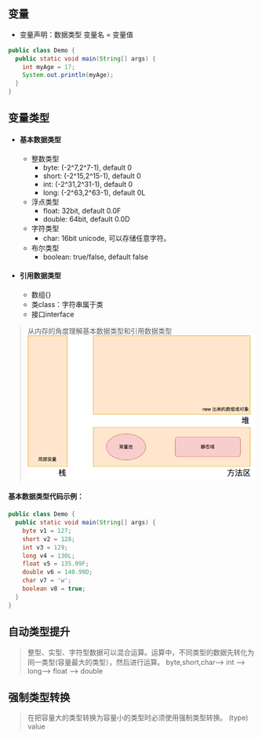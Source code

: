 ## 变量
- 变量声明：数据类型 变量名 = 变量值
```java
public class Demo {
  public static void main(String[] args) {
    int myAge = 17;
    System.out.println(myAge);
  }
}
```

## 变量类型
- #### 基本数据类型
  - 整数类型
    - byte: (-2^7,2^7-1), default 0
    - short: (-2^15,2^15-1), default 0
    - int: (-2^31,2^31-1), default 0
    - long: (-2^63,2^63-1), default 0L
  - 浮点类型
    - float: 32bit, default 0.0F
    - double: 64bit, default 0.0D
  - 字符类型
    - char: 16bit unicode, 可以存储任意字符。
  - 布尔类型
    - boolean: true/false, default false
- #### 引用数据类型
  - 数组{}
  - 类class：字符串属于类
  - 接口interface
> 从内存的角度理解基本数据类型和引用数据类型
![内存的简化结构](内存简化示意图.png)
#### 基本数据类型代码示例：
```java
public class Demo {
  public static void main(String[] args) {
    byte v1 = 127;
    short v2 = 128;
    int v3 = 129;
    long v4 = 130L;
    float v5 = 135.99F;
    double v6 = 140.99D;
    char v7 = 'w';
    boolean v8 = true;
  }
}
```

## 自动类型提升
> 整型、实型、字符型数据可以混合运算。运算中，不同类型的数据先转化为同一类型(容量最大的类型），然后进行运算。
> byte,short,char—> int —> long—> float —> double 

## 强制类型转换
> 在把容量大的类型转换为容量小的类型时必须使用强制类型转换。
> (type) value